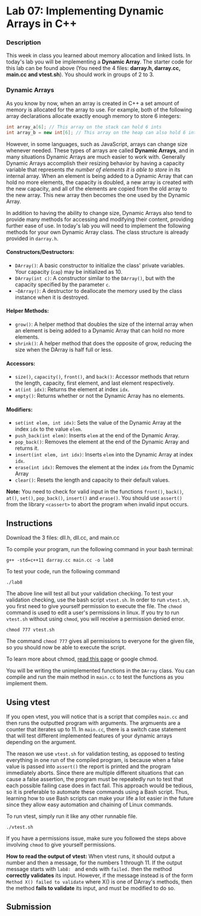 # Lab 07: Implementing Dynamic Arrays in C++

### Description

This week in class you learned about memory allocation and linked lists. In today's lab you will be implementing a **Dynamic Array**.
The starter code for this lab can be found above (You need the 4 files: **darray.h, darray.cc, main.cc and vtest.sh**). You should work in groups of 2 to 3. 


### Dynamic Arrays

As you know by now, when an array is created in C++ a set amount of memory is allocated for the array to use. For example, both of the following array declarations allocate exactly enough memory to store 6 integers:

```C++
int array_a[6]; // This array on the stack can hold 6 ints
int array_b = new int[6]; // This array on the heap can also hold 6 ints
```

However, in some languages, such as JavaScript, arrays can change size whenever needed. These types of arrays are called **Dynamic Arrays**, and in many situations Dynamic Arrays are much easier to work with. Generally Dynamic Arrays accomplish their resizing behavior by having a capacity variable that represents *the number of elements it is able to store* in its internal array. When an element is being added to a Dynamic Array that can hold no more elements, the capacity is doubled, a new array is created with the new capacity, and all of the elements are copied from the old array to the new array. This new array then becomes the one used by the Dynamic Array.

In addition to having the ability to change size, Dynamic Arrays also tend to provide many methods for accessing and modifying their content, providing further ease of use. In today's lab you will need to implement the following methods for your own Dynamic Array class. The class structure is already provided in `darray.h`.

#### Constructors/Destructors:

+ `DArray()`: A basic constructor to initialize the class' private variables. Your capacity (`cap`) may be initialized as 10.
+ `DArray(int c)`: A constructor similar to the `DArray()`, but with the capacity specified by the parameter `c`.
+ `~DArray()`: A destructor to deallocate the memory used by the class instance when it is destroyed.

#### Helper Methods:

+ `grow()`: A helper method that doubles the size of the internal array when an element is being added to a Dynamic Array that can hold no more elements.
+ `shrink()`: A helper method that does the opposite of grow, reducing the size when the DArray is half full or less.

#### Accessors:

+ `size()`, `capacity()`, `front()`, and `back()`: Accessor methods that return the length, capacity, first element, and last element respectively.
+ `at(int idx)`: Returns the element at index `idx`.
+ `empty()`: Returns whether or not the Dynamic Array has no elements.

#### Modifiers:

+ `set(int elem, int idx)`: Sets the value of the Dynamic Array at the index `idx` to the value `elem`.
+ `push_back(int elem)`: Inserts `elem` at the end of the Dynamic Array.
+ `pop_back()`: Removes the element at the end of the Dynamic Array and returns it.
+ `insert(int elem, int idx)`: Inserts `elem` into the Dynamic Array at index `idx`.
+ `erase(int idx)`: Removes the element at the index `idx` from the Dynamic Array
+ `clear()`: Resets the length and capacity to their default values.

**Note:** You need to check for valid input in the functions `front()`, `back()`, `at()`, `set()`, `pop_back()`, `insert()` and `erase()`. You should use `assert()` from the library `<cassert>` to abort the program when invalid input occurs. 

## Instructions

Download the 3 files: dll.h, dll.cc, and main.cc

To compile your program, run the following command in your bash terminal:
```
g++ -std=c++11 darray.cc main.cc -o lab8
```
To test your code, run the following command
```
./lab8
```
The above line will test all but your validation checking. To test your validation checking, use the bash script `vtest.sh`. 
In order to run `vtest.sh`, you first need to give yourself permission to execute the file. The `chmod` command is used to edit a user's permissions in linux. If you try to run `vtest.sh` without using `chmod`, you will receive a permission denied error.
```
chmod 777 vtest.sh
```
The command `chmod 777` gives all permissions to everyone for the given file, so you should now be able to execute the script.

To learn more about chmod, [read this page](https://linode.com/docs/tools-reference/tools/modify-file-permissions-with-chmod/) or google chmod.

You will be writing the unimplemented functions in the `DArray` class. You can compile and run the main method in `main.cc` to test the functions as you implement them.


## Using vtest

If you open vtest, you will notice that is a script that compiles `main.cc` and then runs the outputted program with arguments. The argmuents are a counter that iterates up to 11. In `main.cc`, there is a switch case statement that will test different implemented features of your dynamic arrays depending on the argument.

The reason we use `vtest.sh` for validation testing, as opposed to testing everything in one run of the compiled program, is because when a false value is passed into `assert()` the report is printed and the program immediately aborts. Since there are multiple different situations that can cause a false assertion, the program must be repeatedly run to test that each possible failing case does in fact fail. This approach would be tedious, so it is preferable to automate these commands using a Bash script. Thus, learning how to use Bash scripts can make your life a lot easier in the future since they allow easy automation and chaining of Linux commands.

To run vtest, simply run it like any other runnable file.
```
./vtest.sh
```
If you have a permissions issue, make sure you followed the steps above involving `chmod` to give yourself permissions.

**How to read the output of vtest:** When vtest runs, it should output a number and then a message, for the numbers 1 through 11. If the output message starts with `lab8: ` and ends with `failed.` then the method **correctly validates** its input. However, if the message instead is of the form `Method X() failed to validate` where X() is one of DArray's methods, then the method **fails to validate** its input, and must be modified to do so.


## Submission

